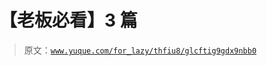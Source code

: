# 【老板必看】3 篇

> 原文：[`www.yuque.com/for_lazy/thfiu8/glcftig9gdx9nbb0`](https://www.yuque.com/for_lazy/thfiu8/glcftig9gdx9nbb0)

